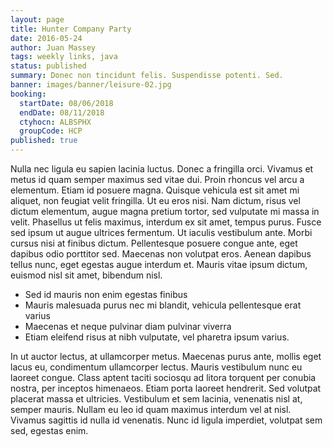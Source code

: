 ```yaml
---
layout: page
title: Hunter Company Party
date: 2016-05-24
author: Juan Massey
tags: weekly links, java
status: published
summary: Donec non tincidunt felis. Suspendisse potenti. Sed.
banner: images/banner/leisure-02.jpg
booking:
  startDate: 08/06/2018
  endDate: 08/11/2018
  ctyhocn: ALBSPHX
  groupCode: HCP
published: true
---
```

Nulla nec ligula eu sapien lacinia luctus. Donec a fringilla orci. Vivamus et metus id quam semper maximus sed vitae dui. Proin rhoncus vel arcu a elementum. Etiam id posuere magna. Quisque vehicula est sit amet mi aliquet, non feugiat velit fringilla. Ut eu eros nisi. Nam dictum, risus vel dictum elementum, augue magna pretium tortor, sed vulputate mi massa in velit. Phasellus ut felis maximus, interdum ex sit amet, tempus purus. Fusce sed ipsum ut augue ultrices fermentum. Ut iaculis vestibulum ante. Morbi cursus nisi at finibus dictum. Pellentesque posuere congue ante, eget dapibus odio porttitor sed. Maecenas non volutpat eros. Aenean dapibus tellus nunc, eget egestas augue interdum et. Mauris vitae ipsum dictum, euismod nisl sit amet, bibendum nisl.

* Sed id mauris non enim egestas finibus
* Mauris malesuada purus nec mi blandit, vehicula pellentesque erat varius
* Maecenas et neque pulvinar diam pulvinar viverra
* Etiam eleifend risus at nibh vulputate, vel pharetra ipsum varius.

In ut auctor lectus, at ullamcorper metus. Maecenas purus ante, mollis eget lacus eu, condimentum ullamcorper lectus. Mauris vestibulum nunc eu laoreet congue. Class aptent taciti sociosqu ad litora torquent per conubia nostra, per inceptos himenaeos. Etiam porta laoreet hendrerit. Sed volutpat placerat massa et ultricies. Vestibulum et sem lacinia, venenatis nisl at, semper mauris. Nullam eu leo id quam maximus interdum vel at nisl. Vivamus sagittis id nulla id venenatis. Nunc id ligula imperdiet, volutpat sem sed, egestas enim.
